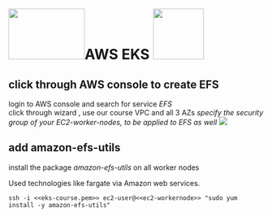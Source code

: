 # <img src="https://upload.wikimedia.org/wikipedia/commons/thumb/9/93/Amazon_Web_Services_Logo.svg/1280px-Amazon_Web_Services_Logo.svg.png" width=150 height=100>AWS EKS <img src="https://www.bluematador.com/hs-fs/hubfs/www/Icons/bluematador-aws-EKS.png?width=200&name=bluematador-aws-EKS.png" height=100 width=100>

## click through AWS console to create EFS
login to AWS console and search for service _EFS_   
click through wizard , use our course VPC and all 3 AZs
*specify the security group of your EC2-worker-nodes, to be applied to EFS as well*
<img src ="https://www.altoros.com/blog/wp-content/uploads/2020/03/AWS-Fargate-on-ECS-and-EKS-v4.gif"></img>

## add amazon-efs-utils
install the package *amazon-efs-utils* on all worker nodes

Used technologies like fargate via Amazon web services.
```
ssh -i <<eks-course.pem>> ec2-user@<<ec2-workernode>> "sudo yum install -y amazon-efs-utils"
```
